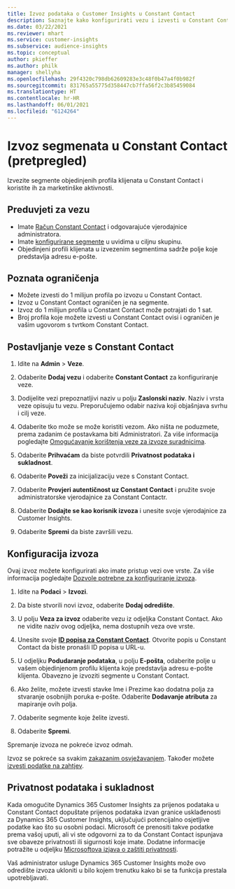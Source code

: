 ```yaml
---
title: Izvoz podataka o Customer Insights u Constant Contact
description: Saznajte kako konfigurirati vezu i izvesti u Constant Contact.
ms.date: 03/22/2021
ms.reviewer: mhart
ms.service: customer-insights
ms.subservice: audience-insights
ms.topic: conceptual
author: pkieffer
ms.author: philk
manager: shellyha
ms.openlocfilehash: 29f4320c798db62609283e3c48f0b47a4f0b982f
ms.sourcegitcommit: 831765a55775d358447cb7ffa56f2c3b85459084
ms.translationtype: HT
ms.contentlocale: hr-HR
ms.lasthandoff: 06/01/2021
ms.locfileid: "6124264"
---
```

# <a name="export-segments-to-constant-contact-preview"></a>Izvoz segmenata u Constant Contact (pretpregled)

Izvezite segmente objedinjenih profila klijenata u Constant Contact i koristite ih za marketinške aktivnosti. 

## <a name="prerequisites-for-a-connection"></a>Preduvjeti za vezu

-   Imate [Račun Constant Contact](https://www.constantcontact.com/account-home) i odgovarajuće vjerodajnice administratora.
-   Imate [konfigurirane segmente](segments.md) u uvidima u ciljnu skupinu.
-   Objedinjeni profili klijenata u izvezenim segmentima sadrže polje koje predstavlja adresu e-pošte.

## <a name="known-limitations"></a>Poznata ograničenja

- Možete izvesti do 1 milijun profila po izvozu u Constant Contact.
- Izvoz u Constant Contact ograničen je na segmente.
- Izvoz do 1 milijun profila u Constant Contact može potrajati do 1 sat. 
- Broj profila koje možete izvesti u Constant Contact ovisi i ograničen je vašim ugovorom s tvrtkom Constant Contact.

## <a name="set-up-connection-to-constant-contact"></a>Postavljanje veze s Constant Contact

1. Idite na **Admin** > **Veze**.

1. Odaberite **Dodaj vezu** i odaberite **Constant Contact** za konfiguriranje veze.

1. Dodijelite vezi prepoznatljivi naziv u polju **Zaslonski naziv**. Naziv i vrsta veze opisuju tu vezu. Preporučujemo odabir naziva koji objašnjava svrhu i cilj veze.

1. Odaberite tko može se može koristiti vezom. Ako ništa ne poduzmete, prema zadanim će postavkama biti Administratori. Za više informacija pogledajte [Omogućavanje korištenja veze za izvoze suradnicima](connections.md#allow-contributors-to-use-a-connection-for-exports).

1. Odaberite **Prihvaćam** da biste potvrdili **Privatnost podataka i sukladnost**.

1. Odaberite **Poveži** za inicijalizaciju veze s Constant Contact.

1. Odaberite **Provjeri autentičnost uz Constant Contact** i pružite svoje administratorske vjerodajnice za Constant Contactr. 

1. Odaberite **Dodajte se kao korisnik izvoza** i unesite svoje vjerodajnice za Customer Insights.

1. Odaberite **Spremi** da biste završili vezu.

## <a name="configure-an-export"></a>Konfiguracija izvoza

Ovaj izvoz možete konfigurirati ako imate pristup vezi ove vrste. Za više informacija pogledajte [Dozvole potrebne za konfiguriranje izvoza](export-destinations.md#set-up-a-new-export).

1. Idite na **Podaci** > **Izvozi**.

1. Da biste stvorili novi izvoz, odaberite **Dodaj odredište**.

1. U polju **Veza za izvoz** odaberite vezu iz odjeljka Constant Contact. Ako ne vidite naziv ovog odjeljka, nema dostupnih veza ove vrste.

1. Unesite svoje [**ID popisa za Constant Contact**](https://app.constantcontact.com/pages/contacts/ui#lists). Otvorite popis u Constant Contact da biste pronašli ID popisa u URL-u.

1. U odjeljku **Podudaranje podataka**, u polju **E-pošta**, odaberite polje u vašem objedinjenom profilu klijenta koje predstavlja adresu e-pošte klijenta. Obavezno je izvoziti segmente u Constant Contact.

1. Ako želite, možete izvesti stavke Ime i Prezime kao dodatna polja za stvaranje osobnijih poruka e-pošte. Odaberite **Dodavanje atributa** za mapiranje ovih polja.

1. Odaberite segmente koje želite izvesti.

1. Odaberite **Spremi**.

Spremanje izvoza ne pokreće izvoz odmah.

Izvoz se pokreće sa svakim [zakazanim osvježavanjem](system.md#schedule-tab). Također možete [izvesti podatke na zahtjev](export-destinations.md#run-exports-on-demand). 


## <a name="data-privacy-and-compliance"></a>Privatnost podataka i sukladnost

Kada omogućite Dynamics 365 Customer Insights za prijenos podataka u Constant Contact dopuštate prijenos podataka izvan granice usklađenosti za Dynamics 365 Customer Insights, uključujući potencijalno osjetljive podatke kao što su osobni podaci. Microsoft će prenositi takve podatke prema vašoj uputi, ali vi ste odgovorni za to da Constant Contact ispunjava sve obaveze privatnosti ili sigurnosti koje imate. Dodatne informacije potražite u odjeljku [Microsoftova izjava o zaštiti privatnosti](https://go.microsoft.com/fwlink/?linkid=396732).

Vaš administrator usluge Dynamics 365 Customer Insights može ovo odredište izvoza ukloniti u bilo kojem trenutku kako bi se ta funkcija prestala upotrebljavati.

